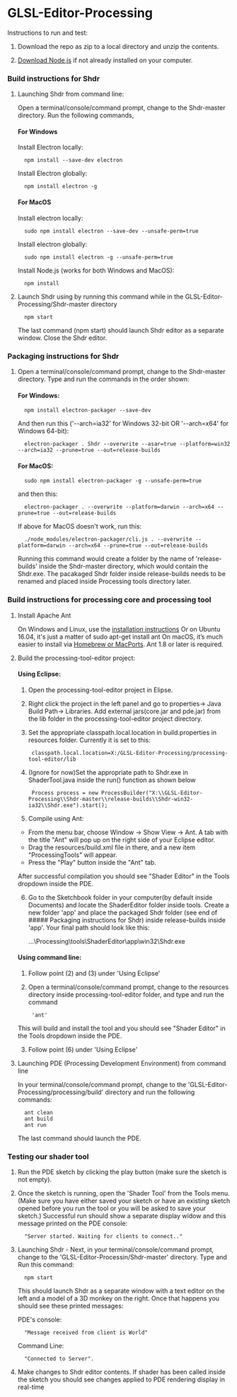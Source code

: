 # GLSL-Editor-Processing

Instructions to run and test:

1. Download the repo as zip to a local directory and unzip the contents.

2. [Download Node.js](https://nodejs.org/en/download/) if not already installed on your computer.

### Build instructions for Shdr
1. Launching Shdr from command line:
   
   Open a terminal/console/command prompt, change to the Shdr-master directory. Run the following commands,   

   #### For Windows
      Install Electron locally:
   
         npm install --save-dev electron
   
      Install Electron globally:
   
         npm install electron -g
           
   #### For MacOS
      Install electron locally:
      
         sudo npm install electron --save-dev --unsafe-perm=true
   
      Install electron globally:
   
         sudo npm install electron -g --unsafe-perm=true
           
   
   Install Node.js (works for both Windows and MacOS):
   
         npm install
   
2. Launch Shdr using by running this command while in the GLSL-Editor-Processing/Shdr-master directory
   
         npm start
   
   The last command (npm start) should launch Shdr editor as a separate window. Close the Shdr editor.

### Packaging instructions for Shdr

1. Open a terminal/console/command prompt, change to the Shdr-master directory. Type and run the commands in the order shown:
   
   #### For Windows:
   
         npm install electron-packager --save-dev
         
   And then run this ('--arch=ia32' for Windows 32-bit OR '--arch=x64' for Windows 64-bit):
   
         electron-packager . Shdr --overwrite --asar=true --platform=win32 --arch=ia32 --prune=true --out=release-builds
         
   #### For MacOS:
   
         sudo npm install electron-packager -g --unsafe-perm=true
   
   and then this:
   
         electron-packager . --overwrite --platform=darwin --arch=x64 --prune=true --out=release-builds
         
   If above for MacOS doesn't work, run this:

         ./node_modules/electron-packager/cli.js . --overwrite --platform=darwin --arch=x64 --prune=true --out=release-builds    
   
   Running this command would create a folder by the name of 'release-builds' inside the Shdr-master directory, which would contain the    Shdr.exe. The pacakaged Shdr folder inside release-builds needs to be renamed and placed inside Processing tools directory later.

### Build instructions for processing core and processing tool
1. Install Apache Ant

    On Windows and Linux, use the [installation instructions](http://ant.apache.org/manual/)
    Or on Ubuntu 16.04, it's just a matter of sudo apt-get install ant
    On macOS, it’s much easier to install via [Homebrew or MacPorts](https://stackoverflow.com/questions/3222804/how-can-i-install-apache-ant-on-mac-os-x#3222993).
    Ant 1.8 or later is required.

2. Build the processing-tool-editor project:

    #### Using Eclipse:
    
    1. Open the processing-tool-editor project in Elipse. 
    
    2. Right click the project in the left panel and go to properties-> Java Build Path-> Libraries. Add external jars(core.jar and            pde.jar) from the lib folder in the processing-tool-editor project directory.
    
    3. Set the appropriate classpath.local.location in build.properties in resources folder. Currently it is set to this:
    
            classpath.local.location=X:/GLSL-Editor-Processing/processing-tool-editor/lib
            
    4. (Ignore for now)Set the appropriate path to Shdr.exe in ShaderTool.java inside the run() function as shown below 
    
            Process process = new ProcessBuilder("X:\\GLSL-Editor-Processing\\Shdr-master\\release-builds\\Shdr-win32-ia32\\Shdr.exe").start();
            
    5. Compile using Ant:
    
      - From the menu bar, choose Window → Show View → Ant. A tab with the title "Ant" will pop up on the right side of your                     Eclipse editor.
      - Drag the resources/build.xml file in there, and a new item "ProcessingTools" will appear.
      - Press the "Play" button inside the "Ant" tab.
    
    After successful compilation you should see "Shader Editor" in the Tools dropdown inside the PDE.
    
    6. Go to the Sketchbook folder in your computer(by default inside Documents) and locate the ShaderEditor folder inside tools. Create     a new folder 'app' and place the packaged Shdr folder (see end of ##### Packaging instructions for Shdr) inside release-builds
    inside 'app'. Your final path should look like this:
    
         ...\Processing\tools\ShaderEditor\app\win32\Shdr.exe
    

    #### Using command line:
    
    1. Follow point (2) and (3) under 'Using Eclipse'
    
    2. Open a terminal/console/command prompt, change to the resources directory inside processing-tool-editor folder, and type and run        the command 
    
            'ant' 
    
    This will build and install the tool and you should see "Shader Editor" in the Tools dropdown inside the PDE.
    
    3. Follow point (6) under 'Using Eclipse'

4. Launching PDE (Processing Development Environment) from command line

   In your terminal/console/command prompt, change to the 'GLSL-Editor-Processing/processing/build' directory and run the following        commands:
   
         ant clean
         ant build
         ant run
   
   The last command should launch the PDE.
   
### Testing our shader tool
   
1. Run the PDE sketch by clicking the play button (make sure the sketch is not empty).
   
2. Once the sketch is running, open the 'Shader Tool' from the Tools menu. (Make sure you have either saved your sketch or have an          existing sketch opened before you run the tool or you will be asked to save your sketch.) Successful run should show a separate          display widow and this message printed on the PDE console: 

         "Server started. Waiting for clients to connect.."

3. Launching Shdr - Next, in your terminal/console/command prompt, change to the 'GLSL-Editor-Processin/Shdr-master' directory. Type and    Run this command: 

         npm start

   This should launch Shdr as a separate window with a text editor on the left and a model of a 3D monkey on the right. Once that          happens you should see these printed messages:

    PDE's console: 
    
         "Message received from client is World" 
    
    Command Line:
    
         "Connected to Server".

4. Make changes to Shdr editor contents. If shader has been called inside the sketch you should see changes applied to PDE rendering        display in real-time


